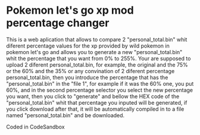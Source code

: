 
# Pokemon let's go xp mod percentage changer
This is a web aplication that allows to compare 2 "personal_total.bin" whit diferent percentage values for the xp
provided by wild pokemon in pokemon let's go and allows you to generate a new "personal_total.bin" whit the 
percentage that you want from 0% to 255%.
Your are supposed to upload 2 diferent personal_total.bin, for example, the original and the 75% or the 60% and the
35% or any convination of 2 diferent percentage personal_total.bin, then you introduce the percentage that has the 
"personal_total.bin" in the "file 1", for example if it was the 60% one, you put 60%, and in the second percentage
selector you select the new percentage you want, then you click to "generate" and bellow the HEX code of the "personal_total.bin"
whit that percentage you inputed will be generated, if you click download after that, it will be automatically compiled in to
a file named "personal_total.bin" and be downloaded.

Coded in CodeSandbox
